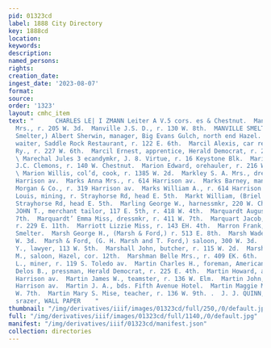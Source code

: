 ```yaml
---
pid: 01323cd
label: 1888 City Directory
key: 1888cd
location: 
keywords: 
description: 
named_persons: 
rights: 
creation_date: 
ingest_date: '2023-08-07'
format: 
source: 
order: '1323'
layout: cmhc_item
text: "      CHARLES LE| I ZMANN Leiter A V.5 cors. es & Chestnut.  Mansfield Anna
  Mrs., r. 205 W. 3d.  Manville J.S. D., r. 130 W. 8th.  MANVILLE SMELTING CO., (Elgin
  Smelter,) Albert Sherwin, manager, Big Evans Gulch, north end Hazel.  Marbes Gust,
  waiter, Saddle Rock Restaurant, r. 122 E. 6th.  Marcil Alexis, car repairer, Midland
  Ry., r. 227 W. 6th.  Marcil Ernest, apprentice, Herald Democrat, r. 227 W. 6th.
  \ Marechal Jules 3 ecandymkr, J. 8. Virtue, r. 16 Keystone Blk.  Marion C. E., teamster,
  J.C. Clemons, r. 140 W. Chestnut.  Marion Edward, orehauler, r. 216 W. Chestnut.
  \ Marion Willis, col’d, cook, r. 1385 W. 2d.  Markley S. A. Mrs., dressmkr, r. 605
  Harrison av.  Marks Anna Mrs., r. 614 Harrison av.  Marks Barney, manager, J. G.
  Morgan & Co., r. 319 Harrison av.  Marks William A., r. 614 Harrison av.  Markt
  Louis, mining, r. Strayhorse Rd, head E. 5th.  Markt William, (Briel & Markt,) r.
  Strayhorse Rd, head E. 5th.  Marling George W., harnessmkr, 220 W. Chestnut.  MARONY
  JOHN T., merchant tailor, 117 E. 5th, r. 418 W. 4th.  Marquardt August, r. 411 W.
  7th.  Marquardt’ Emma Miss, dressmkr, r. 411 W. 7th.  Marquart Jacob, brick mnfr,
  r. 229 E. 11th.  Marriott Lizzie Miss, r. 143 EH. 4th.  Marron Frank, lab, American
  Smelter.  Marsh George H., (Marsh & Ford,) r. 513 E. 8th.  Marsh Wade H., r. 105
  W. 3d.  Marsh & Ford, (G. H. Marsh and T. Ford,) saloon, 300 W. 3d.  Marshall James
  Y., lawyer, 113 W. 5th.  Marshall John, butcher, r. 115 W. 2d.  Marshall Joseph
  M., saloon, Hazel, cor. 12th.  Marshman Belle Mrs., r. 409 EK. 6th.  Martin Benjamin
  L., miner, r. 119 S. Toledo av.  Martin Charles H., foreman, American Smelter.  Martin
  Delos B., pressman, Herald Democrat, r. 225 E. 4th.  Martin Howard, artist, r. 124
  Harrison av.  Martin James W., teamster, r. 136 W. Elm.  Martin John, saloon, 111
  Harrison av.  Martin J. A., bds. Fifth Avenue Hotel.  Martin Maggie Mrs., r.213
  W. 7th.  Martin Mary S. Mise, teacher, r. 136 W. 9th. .  J. J. QUINN, zasr erev
  srazer, WALL PAPER    "
thumbnail: "/img/derivatives/iiif/images/01323cd/full/250,/0/default.jpg"
full: "/img/derivatives/iiif/images/01323cd/full/1140,/0/default.jpg"
manifest: "/img/derivatives/iiif/01323cd/manifest.json"
collection: directories
---
```

